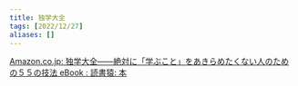 ```yaml
---
title: 独学大全
tags: [2022/12/27]
aliases: []
---
```


[Amazon.co.jp: 独学大全――絶対に「学ぶこと」をあきらめたくない人のための５５の技法 eBook : 読書猿: 本](https://www.amazon.co.jp/dp/B08DR7YL5J/ref=dp-kindle-redirect?_encoding=UTF8&btkr=1)
